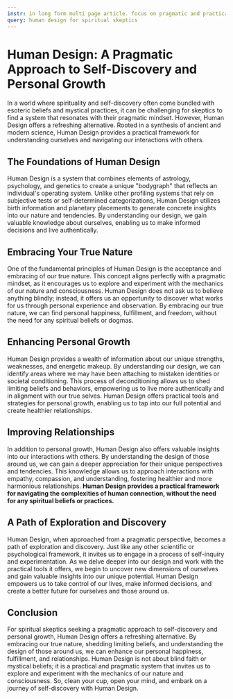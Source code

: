 ```yaml
---
instr: in long form multi page article. focus on pragmatic and practical sides and arguments and exclude spiritual side. format answer as markdown.
query: human design for spiritual skeptics
---
```


# Human Design: A Pragmatic Approach to Self-Discovery and Personal Growth

In a world where spirituality and self-discovery often come bundled with esoteric beliefs and mystical practices, it can be challenging for skeptics to find a system that resonates with their pragmatic mindset. However, Human Design offers a refreshing alternative. Rooted in a synthesis of ancient and modern science, Human Design provides a practical framework for understanding ourselves and navigating our interactions with others.

## The Foundations of Human Design

Human Design is a system that combines elements of astrology, psychology, and genetics to create a unique "bodygraph" that reflects an individual's operating system. Unlike other profiling systems that rely on subjective tests or self-determined categorizations, Human Design utilizes birth information and planetary placements to generate concrete insights into our nature and tendencies. By understanding our design, we gain valuable knowledge about ourselves, enabling us to make informed decisions and live authentically.

## Embracing Your True Nature

One of the fundamental principles of Human Design is the acceptance and embracing of our true nature. This concept aligns perfectly with a pragmatic mindset, as it encourages us to explore and experiment with the mechanics of our nature and consciousness. Human Design does not ask us to believe anything blindly; instead, it offers us an opportunity to discover what works for us through personal experience and observation. By embracing our true nature, we can find personal happiness, fulfillment, and freedom, without the need for any spiritual beliefs or dogmas.

## Enhancing Personal Growth

Human Design provides a wealth of information about our unique strengths, weaknesses, and energetic makeup. By understanding our design, we can identify areas where we may have been attaching to mistaken identities or societal conditioning. This process of deconditioning allows us to shed limiting beliefs and behaviors, empowering us to live more authentically and in alignment with our true selves. Human Design offers practical tools and strategies for personal growth, enabling us to tap into our full potential and create healthier relationships.

## Improving Relationships

In addition to personal growth, Human Design also offers valuable insights into our interactions with others. By understanding the design of those around us, we can gain a deeper appreciation for their unique perspectives and tendencies. This knowledge allows us to approach interactions with empathy, compassion, and understanding, fostering healthier and more harmonious relationships. **Human Design provides a practical framework for navigating the complexities of human connection, without the need for any spiritual beliefs or practices.**

## A Path of Exploration and Discovery

Human Design, when approached from a pragmatic perspective, becomes a path of exploration and discovery. Just like any other scientific or psychological framework, it invites us to engage in a process of self-inquiry and experimentation. As we delve deeper into our design and work with the practical tools it offers, we begin to uncover new dimensions of ourselves and gain valuable insights into our unique potential. Human Design empowers us to take control of our lives, make informed decisions, and create a better future for ourselves and those around us.

## Conclusion

For spiritual skeptics seeking a pragmatic approach to self-discovery and personal growth, Human Design offers a refreshing alternative. By embracing our true nature, shedding limiting beliefs, and understanding the design of those around us, we can enhance our personal happiness, fulfillment, and relationships. Human Design is not about blind faith or mystical beliefs; it is a practical and pragmatic system that invites us to explore and experiment with the mechanics of our nature and consciousness. So, clean your cup, open your mind, and embark on a journey of self-discovery with Human Design.